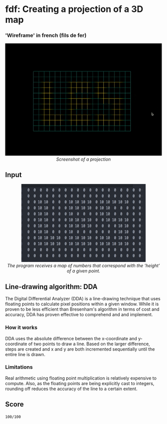 # fdf: Creating a projection of a 3D map

### 'Wireframe' in french (fils de fer)

<p align="center">
  <img src="https://raw.githubusercontent.com/mgia/fdf/master/img/image.gif" />
  <em>Screenshot of a projection</em>
</p>

## Input
<p align="center">
  <img src="https://raw.githubusercontent.com/mgia/fdf/master/img/input.png" width="400" height="250" /><br>
  <em>The program receives a map of numbers that correspond with the 'height' of a given point.</em>
</p>

## Line-drawing algorithm: DDA
The Digital Differential Analyzer (DDA) is a line-drawing technique that uses floating points to calculate pixel positions within a given window. While it is proven to be less efficient than Bresenham's algorithm in terms of cost and accuracy, DDA has proven effective to comprehend and and implement.

### How it works
DDA uses the absolute difference between the x-coordinate and y-coordinate of two points to draw a line. Based on the larger difference, steps are created and x and y are both incremented sequentially until the entire line is drawn.

### Limitations
Real arithmetic using floating point multiplication is relatively expensive to compute. Also, as the floating points are being explicitly cast to integers, rounding off reduces the accuracy of the line to a certain extent.

## Score
`100/100`
